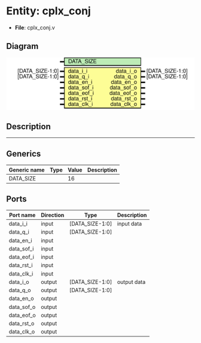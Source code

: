 # Entity: cplx_conj

- **File**: cplx_conj.v
## Diagram

![Diagram](cplx_conj.svg "Diagram")
## Description

-----------------------------------------------------------------------

## Generics

| Generic name | Type | Value | Description |
| ------------ | ---- | ----- | ----------- |
| DATA_SIZE    |      | 16    |             |
## Ports

| Port name  | Direction | Type            | Description  |
| ---------- | --------- | --------------- | ------------ |
| data_i_i   | input     | [DATA_SIZE-1:0] |  input data  |
| data_q_i   | input     | [DATA_SIZE-1:0] |              |
| data_en_i  | input     |                 |              |
| data_sof_i | input     |                 |              |
| data_eof_i | input     |                 |              |
| data_rst_i | input     |                 |              |
| data_clk_i | input     |                 |              |
| data_i_o   | output    | [DATA_SIZE-1:0] |  output data |
| data_q_o   | output    | [DATA_SIZE-1:0] |              |
| data_en_o  | output    |                 |              |
| data_sof_o | output    |                 |              |
| data_eof_o | output    |                 |              |
| data_rst_o | output    |                 |              |
| data_clk_o | output    |                 |              |
